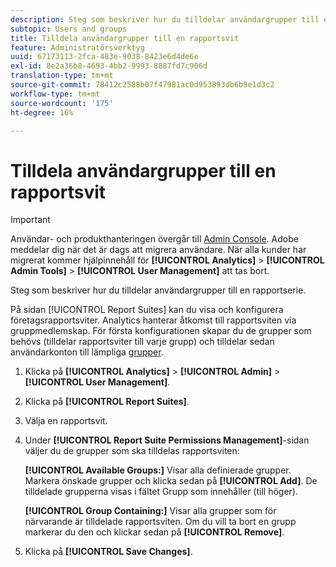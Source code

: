 ```yaml
---
description: Steg som beskriver hur du tilldelar användargrupper till en rapportserie.
subtopic: Users and groups
title: Tilldela användargrupper till en rapportsvit
feature: Administratörsverktyg
uuid: 67173113-2fca-483e-9038-8423e6d4de6e
exl-id: 8e2a36b8-4693-4bb2-9993-8887fd7c906d
translation-type: tm+mt
source-git-commit: 78412c2588b07f47981ac0d953893db6b9e1d3c2
workflow-type: tm+mt
source-wordcount: '175'
ht-degree: 16%

---
```


# Tilldela användargrupper till en rapportsvit

>[!IMPORTANT]
>
>Användar- och produkthanteringen övergår till [Admin Console](https://helpx.adobe.com/se/enterprise/using/admin-console.html). Adobe meddelar dig när det är dags att migrera användare. När alla kunder har migrerat kommer hjälpinnehåll för **[!UICONTROL Analytics]** > **[!UICONTROL Admin Tools]** > **[!UICONTROL User Management]** att tas bort.

Steg som beskriver hur du tilldelar användargrupper till en rapportserie.

På sidan [!UICONTROL Report Suites] kan du visa och konfigurera företagsrapportsviter. Analytics hanterar åtkomst till rapportsviten via gruppmedlemskap. För första konfigurationen skapar du de grupper som behövs (tilldelar rapportsviter till varje grupp) och tilldelar sedan användarkonton till lämpliga [grupper](/help/admin/user-management2/c-user-groups/groups.md).

1. Klicka på **[!UICONTROL Analytics]** > **[!UICONTROL Admin]** > **[!UICONTROL User Management]**.
1. Klicka på **[!UICONTROL Report Suites]**.
1. Välja en rapportsvit.
1. Under **[!UICONTROL Report Suite Permissions Management]**-sidan väljer du de grupper som ska tilldelas rapportsviten:

   **[!UICONTROL Available Groups:]** Visar alla definierade grupper. Markera önskade grupper och klicka sedan på **[!UICONTROL Add]**. De tilldelade grupperna visas i fältet Grupp som innehåller (till höger).

   **[!UICONTROL Group Containing:]** Visar alla grupper som för närvarande är tilldelade rapportsviten. Om du vill ta bort en grupp markerar du den och klickar sedan på **[!UICONTROL Remove]**.
1. Klicka på **[!UICONTROL Save Changes]**.
